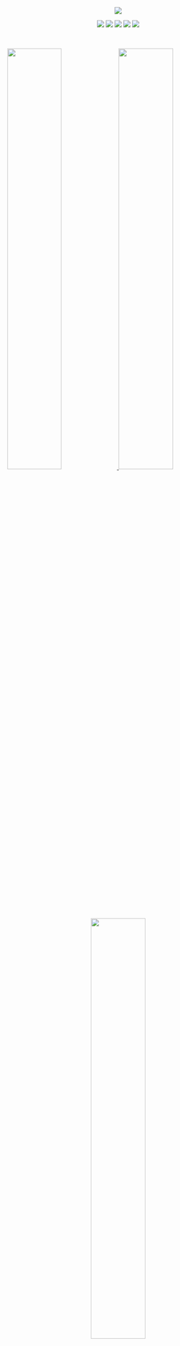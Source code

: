 <p align="center">
  <a href="https://github.com/DenverCoder1/readme-typing-svg"><img src="https://readme-typing-svg.herokuapp.com?lines=Hi,+I'm+Pasindu...;&center=true&width=500&height=50"></a>
</p>

<p>
<div align="center">
  <img src="https://img.shields.io/badge/Python-3670A0?style=for-the-badge&logo=python&logoColor=ffdd54">
  <img src="https://img.shields.io/badge/Unity3D-F26624.svg?style=for-the-badge&logo=Unity&logoColor=white">
  <img src="https://img.shields.io/badge/CSharp-2465F1.svg?style=for-the-badge&logo=CSharp&logoColor=white">
  <img src="https://img.shields.io/badge/GitHub-%23121011.svg?style=for-the-badge&logo=github&logoColor=white">
  <img src="https://img.shields.io/badge/Git-%23F05033.svg?style=for-the-badge&logo=git&logoColor=white">
</div>
</p>

<br/>
<p align="left">
  <a href="https://www.torrinleonard.com/">
    <img width="49.5%" src="https://github-readme-stats.vercel.app/api?username=Pasindu-Manodara&show_icons=true&include_all_commits=false&theme=radical&hide_border=true">
    <img width="49.5%" src="https://github-readme-streak-stats.herokuapp.com/?user=Pasindu-Manodara&theme=radical&hide_border=true">		  
  </a>
</p>
<br>

<!-- [![Torrin's Activity Graph](https://activity-graph.herokuapp.com/graph?username=torrinworx&custom_title=Torrin's%20Contribution%20Graph&theme=radical&bg_color=282828&hide_border=true&line=d1a01f&point=c58545)](http://torrinleonard.com/) -->

<p align="center">
  <a href="http://torrinleonard.com/">
    <img width="49.5%" src="https://github-readme-stats.vercel.app/api/top-langs/?username=Pasindu-Manodara&theme=radical&bg_color=282828&hide_border=true&include_all_commits=true&count_private=true&layout=compact">
  </a>
</p>
